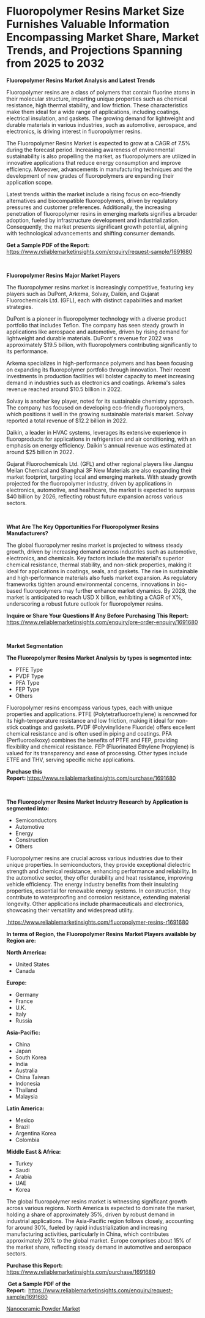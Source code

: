 <p><h1>Fluoropolymer Resins Market Size Furnishes Valuable Information Encompassing Market Share, Market Trends, and Projections Spanning from 2025 to 2032</h1></p><p><strong>Fluoropolymer Resins Market Analysis and Latest Trends</strong></p>
<p><p>Fluoropolymer resins are a class of polymers that contain fluorine atoms in their molecular structure, imparting unique properties such as chemical resistance, high thermal stability, and low friction. These characteristics make them ideal for a wide range of applications, including coatings, electrical insulation, and gaskets. The growing demand for lightweight and durable materials in various industries, such as automotive, aerospace, and electronics, is driving interest in fluoropolymer resins.</p><p>The Fluoropolymer Resins Market is expected to grow at a CAGR of 7.5% during the forecast period. Increasing awareness of environmental sustainability is also propelling the market, as fluoropolymers are utilized in innovative applications that reduce energy consumption and improve efficiency. Moreover, advancements in manufacturing techniques and the development of new grades of fluoropolymers are expanding their application scope.</p><p>Latest trends within the market include a rising focus on eco-friendly alternatives and biocompatible fluoropolymers, driven by regulatory pressures and customer preferences. Additionally, the increasing penetration of fluoropolymer resins in emerging markets signifies a broader adoption, fueled by infrastructure development and industrialization. Consequently, the market presents significant growth potential, aligning with technological advancements and shifting consumer demands.</p></p>
<p><strong>Get a Sample PDF of the Report:&nbsp;</strong> <a href="https://www.reliablemarketinsights.com/enquiry/request-sample/1691680?utm_campaign=3290&utm_medium=2&utm_source=Github&utm_content=ia&utm_term=27032025&utm_id=fluoropolymer-resins">https://www.reliablemarketinsights.com/enquiry/request-sample/1691680</a></p>
<p>&nbsp;</p>
<p><strong>Fluoropolymer Resins Major Market Players</strong></p>
<p><p>The fluoropolymer resins market is increasingly competitive, featuring key players such as DuPont, Arkema, Solvay, Daikin, and Gujarat Fluorochemicals Ltd. (GFL), each with distinct capabilities and market strategies. </p><p>DuPont is a pioneer in fluoropolymer technology with a diverse product portfolio that includes Teflon. The company has seen steady growth in applications like aerospace and automotive, driven by rising demand for lightweight and durable materials. DuPont's revenue for 2022 was approximately $19.5 billion, with fluoropolymers contributing significantly to its performance.</p><p>Arkema specializes in high-performance polymers and has been focusing on expanding its fluoropolymer portfolio through innovation. Their recent investments in production facilities will bolster capacity to meet increasing demand in industries such as electronics and coatings. Arkema's sales revenue reached around $10.5 billion in 2022.</p><p>Solvay is another key player, noted for its sustainable chemistry approach. The company has focused on developing eco-friendly fluoropolymers, which positions it well in the growing sustainable materials market. Solvay reported a total revenue of $12.2 billion in 2022.</p><p>Daikin, a leader in HVAC systems, leverages its extensive experience in fluoroproducts for applications in refrigeration and air conditioning, with an emphasis on energy efficiency. Daikin's annual revenue was estimated at around $25 billion in 2022.</p><p>Gujarat Fluorochemicals Ltd. (GFL) and other regional players like Jiangsu Meilan Chemical and Shanghai 3F New Materials are also expanding their market footprint, targeting local and emerging markets. With steady growth projected for the fluoropolymer industry, driven by applications in electronics, automotive, and healthcare, the market is expected to surpass $40 billion by 2026, reflecting robust future expansion across various sectors.</p></p>
<p>&nbsp;</p>
<p><strong>What Are The Key Opportunities For Fluoropolymer Resins Manufacturers?</strong></p>
<p><p>The global fluoropolymer resins market is projected to witness steady growth, driven by increasing demand across industries such as automotive, electronics, and chemicals. Key factors include the material's superior chemical resistance, thermal stability, and non-stick properties, making it ideal for applications in coatings, seals, and gaskets. The rise in sustainable and high-performance materials also fuels market expansion. As regulatory frameworks tighten around environmental concerns, innovations in bio-based fluoropolymers may further enhance market dynamics. By 2028, the market is anticipated to reach USD X billion, exhibiting a CAGR of X%, underscoring a robust future outlook for fluoropolymer resins.</p></p>
<p><strong>Inquire or Share Your Questions If Any Before Purchasing This Report:</strong> <a href="https://www.reliablemarketinsights.com/enquiry/pre-order-enquiry/1691680?utm_campaign=3290&utm_medium=2&utm_source=Github&utm_content=ia&utm_term=27032025&utm_id=fluoropolymer-resins">https://www.reliablemarketinsights.com/enquiry/pre-order-enquiry/1691680</a></p>
<p>&nbsp;</p>
<p><strong>Market Segmentation</strong></p>
<p><strong>The Fluoropolymer Resins Market Analysis by types is segmented into:</strong></p>
<p><ul><li>PTFE Type</li><li>PVDF Type</li><li>PFA Type</li><li>FEP Type</li><li>Others</li></ul></p>
<p><p>Fluoropolymer resins encompass various types, each with unique properties and applications. PTFE (Polytetrafluoroethylene) is renowned for its high-temperature resistance and low friction, making it ideal for non-stick coatings and gaskets. PVDF (Polyvinylidene Fluoride) offers excellent chemical resistance and is often used in piping and coatings. PFA (Perfluoroalkoxy) combines the benefits of PTFE and FEP, providing flexibility and chemical resistance. FEP (Fluorinated Ethylene Propylene) is valued for its transparency and ease of processing. Other types include ETFE and THV, serving specific niche applications.</p></p>
<p><strong>Purchase this Report:&nbsp;</strong><a href="https://www.reliablemarketinsights.com/purchase/1691680?utm_campaign=3290&utm_medium=2&utm_source=Github&utm_content=ia&utm_term=27032025&utm_id=fluoropolymer-resins">https://www.reliablemarketinsights.com/purchase/1691680</a></p>
<p>&nbsp;</p>
<p><strong>The Fluoropolymer Resins Market Industry Research by Application is segmented into:</strong></p>
<p><ul><li>Semiconductors</li><li>Automotive</li><li>Energy</li><li>Construction</li><li>Others</li></ul></p>
<p><p>Fluoropolymer resins are crucial across various industries due to their unique properties. In semiconductors, they provide exceptional dielectric strength and chemical resistance, enhancing performance and reliability. In the automotive sector, they offer durability and heat resistance, improving vehicle efficiency. The energy industry benefits from their insulating properties, essential for renewable energy systems. In construction, they contribute to waterproofing and corrosion resistance, extending material longevity. Other applications include pharmaceuticals and electronics, showcasing their versatility and widespread utility.</p></p>
<p><a href="https://www.reliablemarketinsights.com/fluoropolymer-resins-r1691680?utm_campaign=3290&utm_medium=2&utm_source=Github&utm_content=ia&utm_term=27032025&utm_id=fluoropolymer-resins">&nbsp;https://www.reliablemarketinsights.com/fluoropolymer-resins-r1691680</a></p>
<p><strong>In terms of Region, the Fluoropolymer Resins Market Players available by Region are:</strong></p>
<p>
    <p> <strong> North America: </strong>
        <ul>
            <li>United States</li>
            <li>Canada</li>
        </ul>
        </p> 
    <p> <strong> Europe: </strong>
        <ul>
            <li>Germany</li>
            <li>France</li>
            <li>U.K.</li>
            <li>Italy</li>
            <li>Russia</li>
        </ul>
        </p> 
    <p> <strong> Asia-Pacific: </strong>
        <ul>
            <li>China</li>
            <li>Japan</li>
            <li>South Korea</li>
            <li>India</li>
            <li>Australia</li>
            <li>China Taiwan</li>
            <li>Indonesia</li>
            <li>Thailand</li>
            <li>Malaysia</li>
        </ul>
        </p> 
    <p> <strong> Latin America: </strong>
        <ul>
            <li>Mexico</li>
            <li>Brazil</li>
            <li>Argentina Korea</li>
            <li>Colombia</li>
        </ul>
        </p> 
    <p> <strong> Middle East & Africa: </strong>
        <ul>
            <li>Turkey</li>
            <li>Saudi</li>
            <li>Arabia</li>
            <li>UAE</li>
            <li>Korea</li>
        </ul>
    </p>
    </p>
<p><p>The global fluoropolymer resins market is witnessing significant growth across various regions. North America is expected to dominate the market, holding a share of approximately 35%, driven by robust demand in industrial applications. The Asia-Pacific region follows closely, accounting for around 30%, fueled by rapid industrialization and increasing manufacturing activities, particularly in China, which contributes approximately 20% to the global market. Europe comprises about 15% of the market share, reflecting steady demand in automotive and aerospace sectors.</p></p>
<p><strong>Purchase this Report: </strong><a href="https://www.reliablemarketinsights.com/purchase/1691680?utm_campaign=3290&utm_medium=2&utm_source=Github&utm_content=ia&utm_term=27032025&utm_id=fluoropolymer-resins">https://www.reliablemarketinsights.com/purchase/1691680</a></p>
<p>&nbsp;<strong>Get a Sample PDF of the Report:&nbsp;&nbsp;</strong><a href="https://www.reliablemarketinsights.com/enquiry/request-sample/1691680?utm_campaign=3290&utm_medium=2&utm_source=Github&utm_content=ia&utm_term=27032025&utm_id=fluoropolymer-resins">https://www.reliablemarketinsights.com/enquiry/request-sample/1691680</a></p>
<p><strong></strong></p>
<p><p><a href="https://github.com/joshuagarcia509/Market-Research-Report-List-1/blob/main/nanoceramic-powder-market.md?utm_campaign=3290&utm_medium=2&utm_source=Github&utm_content=ia&utm_term=27032025&utm_id=fluoropolymer-resins">Nanoceramic Powder Market</a></p></p>